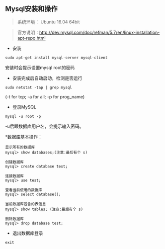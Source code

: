 ## Mysql安装和操作

>系统环境： Ubuntu 16.04 64bit 

>官方说明：http://dev.mysql.com/doc/refman/5.7/en/linux-installation-apt-repo.html


* 安装
~~~shell
sudo apt-get install mysql-server mysql-client
~~~
安装时会提示设置mysql root的密码

* 安装完成后自动启动，检测是否运行
~~~shell
sudo netstat -tap | grep mysql
~~~
(-t for tcp; -a for all; -p for prog_name)

* 登录MySQL
~~~shell
mysql -u root -p 
~~~
-u后跟数据库用户名，会提示输入密码。

*数据库基本操作：
~~~
显示所有的数据库
mysql> show databases;(注意:最后有个 s)

创建数据库
mysql> create database test;

连接数据库
mysql> use test;

查看当前使用的数据库
mysql> select database();

当前数据库包含的表信息
mysql> show tables; (注意:最后有个 s)

删除数据库
mysql> drop database test;
~~~

* 退出数据库登录
~~~shell
exit
~~~